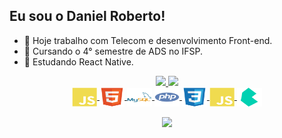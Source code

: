 ## Eu sou o Daniel Roberto!

- 🔭 Hoje trabalho com Telecom e desenvolvimento Front-end.
- 🌱 Cursando o 4° semestre de ADS no IFSP.
- 🌱 Estudando React Native.

<div align="center">
  <a href="https://github.com/DanielRoberto72">
  <img height="180em" src="https://github-readme-stats.vercel.app/api?username=DanielRoberto72&show_icons=true&theme=dark&include_all_commits=true&count_private=true"/>
  <img height="180em" src="https://github-readme-stats.vercel.app/api/top-langs/?username=DanielRoberto72&layout=compact&langs_count=7&theme=dark"/><br>

  <img align="center" alt="Js" height="30" width="40" src="https://raw.githubusercontent.com/devicons/devicon/master/icons/javascript/javascript-plain.svg">
  <img align="center" alt="HTML" height="30" width="40" src="https://raw.githubusercontent.com/devicons/devicon/master/icons/html5/html5-original.svg">
  <img align="center" alt="Mysql" height="30" width="40" src="https://raw.githubusercontent.com/devicons/devicon/master/icons/mysql/mysql-original-wordmark.svg" >
  <img align="center" alt="Php" height="30" width="40" src="https://raw.githubusercontent.com/devicons/devicon/master//icons/php/php-plain.svg" >
  <img align="center" alt="CSS" height="30" width="40" src="https://raw.githubusercontent.com/devicons/devicon/master/icons/css3/css3-original.svg">
  <img align="center" alt="Js" height="30" width="40" src="https://raw.githubusercontent.com/devicons/devicon/master/icons/javascript/javascript-plain.svg">
  <img align="center" alt="Bulma" height="30" width="40" src="https://raw.githubusercontent.com/devicons/devicon/master/icons/bulma/bulma-plain.svg" ><br><br>
   <a href="https://www.linkedin.com/in/daniel-roberto-b047aa216" target="_blank"><img src="https://img.shields.io/badge/-LinkedIn-%230077B5?style=for-the-badge&logo=linkedin&logoColor=white" target="_blank"></a> 
</div>
